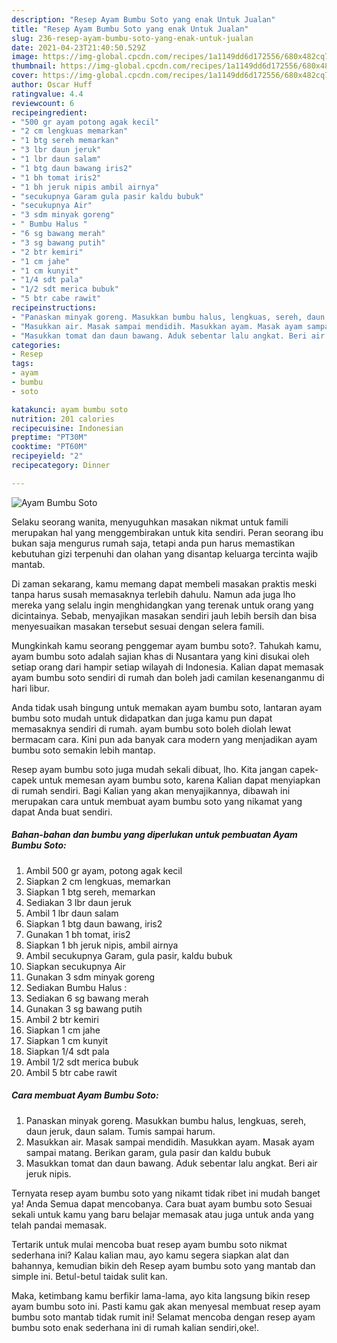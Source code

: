 ```yaml
---
description: "Resep Ayam Bumbu Soto yang enak Untuk Jualan"
title: "Resep Ayam Bumbu Soto yang enak Untuk Jualan"
slug: 236-resep-ayam-bumbu-soto-yang-enak-untuk-jualan
date: 2021-04-23T21:40:50.529Z
image: https://img-global.cpcdn.com/recipes/1a1149dd6d172556/680x482cq70/ayam-bumbu-soto-foto-resep-utama.jpg
thumbnail: https://img-global.cpcdn.com/recipes/1a1149dd6d172556/680x482cq70/ayam-bumbu-soto-foto-resep-utama.jpg
cover: https://img-global.cpcdn.com/recipes/1a1149dd6d172556/680x482cq70/ayam-bumbu-soto-foto-resep-utama.jpg
author: Oscar Huff
ratingvalue: 4.4
reviewcount: 6
recipeingredient:
- "500 gr ayam potong agak kecil"
- "2 cm lengkuas memarkan"
- "1 btg sereh memarkan"
- "3 lbr daun jeruk"
- "1 lbr daun salam"
- "1 btg daun bawang iris2"
- "1 bh tomat iris2"
- "1 bh jeruk nipis ambil airnya"
- "secukupnya Garam gula pasir kaldu bubuk"
- "secukupnya Air"
- "3 sdm minyak goreng"
- " Bumbu Halus "
- "6 sg bawang merah"
- "3 sg bawang putih"
- "2 btr kemiri"
- "1 cm jahe"
- "1 cm kunyit"
- "1/4 sdt pala"
- "1/2 sdt merica bubuk"
- "5 btr cabe rawit"
recipeinstructions:
- "Panaskan minyak goreng. Masukkan bumbu halus, lengkuas, sereh, daun jeruk, daun salam. Tumis sampai harum."
- "Masukkan air. Masak sampai mendidih. Masukkan ayam. Masak ayam sampai matang. Berikan garam, gula pasir dan kaldu bubuk"
- "Masukkan tomat dan daun bawang. Aduk sebentar lalu angkat. Beri air jeruk nipis."
categories:
- Resep
tags:
- ayam
- bumbu
- soto

katakunci: ayam bumbu soto 
nutrition: 201 calories
recipecuisine: Indonesian
preptime: "PT30M"
cooktime: "PT60M"
recipeyield: "2"
recipecategory: Dinner

---
```



![Ayam Bumbu Soto](https://img-global.cpcdn.com/recipes/1a1149dd6d172556/680x482cq70/ayam-bumbu-soto-foto-resep-utama.jpg)

Selaku seorang wanita, menyuguhkan masakan nikmat untuk famili merupakan hal yang menggembirakan untuk kita sendiri. Peran seorang ibu bukan saja mengurus rumah saja, tetapi anda pun harus memastikan kebutuhan gizi terpenuhi dan olahan yang disantap keluarga tercinta wajib mantab.

Di zaman  sekarang, kamu memang dapat membeli masakan praktis meski tanpa harus susah memasaknya terlebih dahulu. Namun ada juga lho mereka yang selalu ingin menghidangkan yang terenak untuk orang yang dicintainya. Sebab, menyajikan masakan sendiri jauh lebih bersih dan bisa menyesuaikan masakan tersebut sesuai dengan selera famili. 



Mungkinkah kamu seorang penggemar ayam bumbu soto?. Tahukah kamu, ayam bumbu soto adalah sajian khas di Nusantara yang kini disukai oleh setiap orang dari hampir setiap wilayah di Indonesia. Kalian dapat memasak ayam bumbu soto sendiri di rumah dan boleh jadi camilan kesenanganmu di hari libur.

Anda tidak usah bingung untuk memakan ayam bumbu soto, lantaran ayam bumbu soto mudah untuk didapatkan dan juga kamu pun dapat memasaknya sendiri di rumah. ayam bumbu soto boleh diolah lewat bermacam cara. Kini pun ada banyak cara modern yang menjadikan ayam bumbu soto semakin lebih mantap.

Resep ayam bumbu soto juga mudah sekali dibuat, lho. Kita jangan capek-capek untuk memesan ayam bumbu soto, karena Kalian dapat menyiapkan di rumah sendiri. Bagi Kalian yang akan menyajikannya, dibawah ini merupakan cara untuk membuat ayam bumbu soto yang nikamat yang dapat Anda buat sendiri.

<!--inarticleads1-->

##### Bahan-bahan dan bumbu yang diperlukan untuk pembuatan Ayam Bumbu Soto:

1. Ambil 500 gr ayam, potong agak kecil
1. Siapkan 2 cm lengkuas, memarkan
1. Siapkan 1 btg sereh, memarkan
1. Sediakan 3 lbr daun jeruk
1. Ambil 1 lbr daun salam
1. Siapkan 1 btg daun bawang, iris2
1. Gunakan 1 bh tomat, iris2
1. Siapkan 1 bh jeruk nipis, ambil airnya
1. Ambil secukupnya Garam, gula pasir, kaldu bubuk
1. Siapkan secukupnya Air
1. Gunakan 3 sdm minyak goreng
1. Sediakan  Bumbu Halus :
1. Sediakan 6 sg bawang merah
1. Gunakan 3 sg bawang putih
1. Ambil 2 btr kemiri
1. Siapkan 1 cm jahe
1. Siapkan 1 cm kunyit
1. Siapkan 1/4 sdt pala
1. Ambil 1/2 sdt merica bubuk
1. Ambil 5 btr cabe rawit




<!--inarticleads2-->

##### Cara membuat Ayam Bumbu Soto:

1. Panaskan minyak goreng. Masukkan bumbu halus, lengkuas, sereh, daun jeruk, daun salam. Tumis sampai harum.
1. Masukkan air. Masak sampai mendidih. Masukkan ayam. Masak ayam sampai matang. Berikan garam, gula pasir dan kaldu bubuk
1. Masukkan tomat dan daun bawang. Aduk sebentar lalu angkat. Beri air jeruk nipis.




Ternyata resep ayam bumbu soto yang nikamt tidak ribet ini mudah banget ya! Anda Semua dapat mencobanya. Cara buat ayam bumbu soto Sesuai sekali untuk kamu yang baru belajar memasak atau juga untuk anda yang telah pandai memasak.

Tertarik untuk mulai mencoba buat resep ayam bumbu soto nikmat sederhana ini? Kalau kalian mau, ayo kamu segera siapkan alat dan bahannya, kemudian bikin deh Resep ayam bumbu soto yang mantab dan simple ini. Betul-betul taidak sulit kan. 

Maka, ketimbang kamu berfikir lama-lama, ayo kita langsung bikin resep ayam bumbu soto ini. Pasti kamu gak akan menyesal membuat resep ayam bumbu soto mantab tidak rumit ini! Selamat mencoba dengan resep ayam bumbu soto enak sederhana ini di rumah kalian sendiri,oke!.

